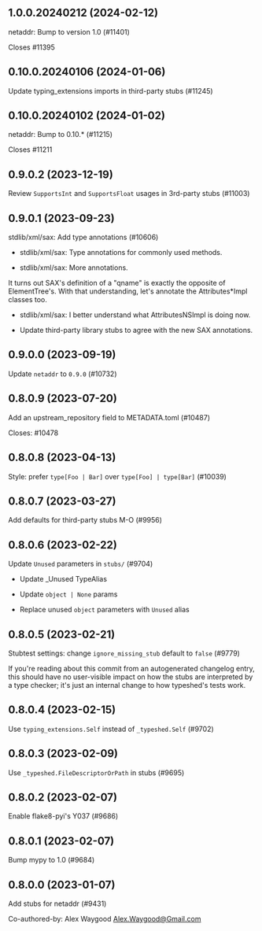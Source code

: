 ## 1.0.0.20240212 (2024-02-12)

netaddr: Bump to version 1.0 (#11401)

Closes #11395

## 0.10.0.20240106 (2024-01-06)

Update typing_extensions imports in third-party stubs (#11245)

## 0.10.0.20240102 (2024-01-02)

netaddr: Bump to 0.10.* (#11215)

Closes #11211

## 0.9.0.2 (2023-12-19)

Review `SupportsInt` and `SupportsFloat` usages in 3rd-party stubs (#11003)

## 0.9.0.1 (2023-09-23)

stdlib/xml/sax: Add type annotations (#10606)

* stdlib/xml/sax: Type annotations for commonly used methods.

* stdlib/xml/sax: More annotations.

It turns out SAX's definition of a "qname" is exactly the opposite of
ElementTree's. With that understanding, let's annotate the Attributes*Impl
classes too.

* stdlib/xml/sax: I better understand what AttributesNSImpl is doing now.

* Update third-party library stubs to agree with the new SAX annotations.

## 0.9.0.0 (2023-09-19)

Update `netaddr` to `0.9.0` (#10732)

## 0.8.0.9 (2023-07-20)

Add an upstream_repository field to METADATA.toml (#10487)

Closes: #10478

## 0.8.0.8 (2023-04-13)

Style: prefer `type[Foo | Bar]` over `type[Foo] | type[Bar]` (#10039)

## 0.8.0.7 (2023-03-27)

Add defaults for third-party stubs M-O (#9956)

## 0.8.0.6 (2023-02-22)

Update `Unused` parameters in `stubs/` (#9704)

* Update _Unused TypeAlias

* Update `object | None` params

* Replace unused `object` parameters with `Unused` alias

## 0.8.0.5 (2023-02-21)

Stubtest settings: change `ignore_missing_stub` default to `false` (#9779)

If you're reading about this commit from an autogenerated changelog entry, this should have no user-visible impact on how the stubs are interpreted by a type checker; it's just an internal change to how typeshed's tests work.

## 0.8.0.4 (2023-02-15)

Use `typing_extensions.Self` instead of `_typeshed.Self` (#9702)

## 0.8.0.3 (2023-02-09)

Use `_typeshed.FileDescriptorOrPath` in stubs (#9695)

## 0.8.0.2 (2023-02-07)

Enable flake8-pyi's Y037 (#9686)

## 0.8.0.1 (2023-02-07)

Bump mypy to 1.0 (#9684)

## 0.8.0.0 (2023-01-07)

Add stubs for netaddr (#9431)

Co-authored-by: Alex Waygood <Alex.Waygood@Gmail.com>

